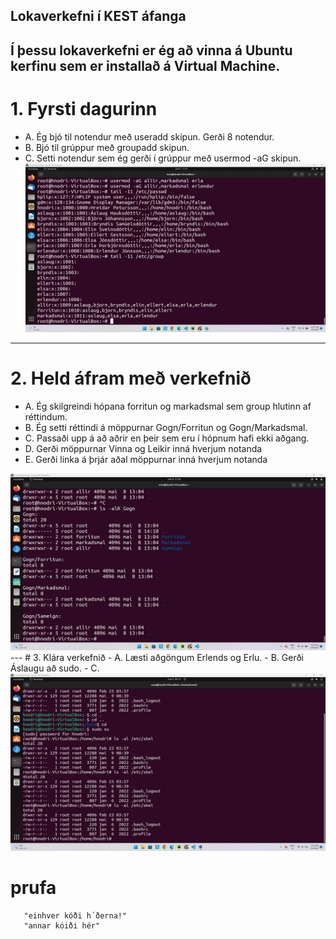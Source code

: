Lokaverkefni í KEST áfanga
---
Í þessu lokaverkefni er ég að vinna á Ubuntu kerfinu sem er installað á Virtual Machine.
---
# 1. Fyrsti dagurinn
   - A. Ég bjó til notendur með useradd skipun. Gerði 8 notendur.
   - B. Bjó til grúppur með groupadd skipun.
   - C. Setti notendur sem ég gerði í grúppur með usermod -aG skipun.
    <img src="Screenshots/1notenduroggrubbur.jpg" style=align:center;>
---
# 2. Held áfram með verkefnið
   - A. Ég skilgreindi hópana forritun og markadsmal sem group hlutinn af réttindum.
   - B. Ég setti réttindi á möppurnar Gogn/Forritun og Gogn/Markadsmal.
   - C. Passaði upp á að aðrir en þeir sem eru í hópnum hafi ekki aðgang.
   - D. Gerði möppurnar Vinna og Leikir inná hverjum notanda
   - E. Gerði linka á þrjár aðal möppurnar inná hverjum notanda
   <img src="Screenshots/lsgogn.jpg" style=align:center;>
---
# 3. Klára verkefnið
   - A. Læsti aðgöngum Erlends og Erlu.
   - B. Gerði Áslaugu að sudo.
   - C. 
   <img src="Screenshots/skel.jpg" style=align:center;>


# prufa
```
   "einhver kóði h´ðerna!"
   "annar kóiði hér"
```